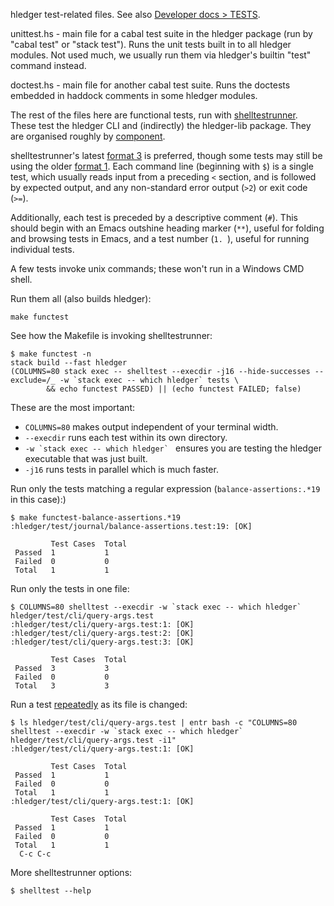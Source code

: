 hledger test-related files. See also [Developer docs > TESTS].

unittest.hs - main file for a cabal test suite in the hledger package
(run by "cabal test" or "stack test"). Runs the unit tests built in to
all hledger modules. Not used much, we usually run them via hledger's
builtin "test" command instead.

doctest.hs - main file for another cabal test suite. Runs the doctests
embedded in haddock comments in some hledger modules.

The rest of the files here are functional tests, run with [shelltestrunner].
These test the hledger CLI and (indirectly) the hledger-lib package.
They are organised roughly by [component].

shelltestrunner's latest [format 3] is preferred,
though some tests may still be using the older [format 1].
Each command line (beginning with `$`) is a single test,
which usually reads input from a preceding `<` section,
and is followed by expected output,
and any non-standard error output (`>2`) or exit code (`>=`).

Additionally, each test is preceded by a descriptive comment (`#`).
This should begin with an Emacs outshine heading marker (` ** `),
useful for folding and browsing tests in Emacs,
and a test number (`1. `), useful for running individual tests.

A few tests invoke unix commands; these won't run in a Windows CMD shell.

[Developer docs > TESTS]: https://hledger.org/TESTS.html
[component]: https://hledger.org/CONTRIBUTING.html#components
[shelltestrunner]: https://github.com/simonmichael/shelltestrunner#readme
[format 1]: https://github.com/simonmichael/shelltestrunner#format-1
[format 3]: https://github.com/simonmichael/shelltestrunner#format-3


Run them all (also builds hledger):

    make functest

See how the Makefile is invoking shelltestrunner:

    $ make functest -n
    stack build --fast hledger
    (COLUMNS=80 stack exec -- shelltest --execdir -j16 --hide-successes --exclude=/_ -w `stack exec -- which hledger` tests \
            && echo functest PASSED) || (echo functest FAILED; false)

These are the most important:

- `COLUMNS=80` makes output independent of your terminal width.
- `--execdir` runs each test within its own directory.
- ``-w `stack exec -- which hledger` `` ensures you are testing the hledger executable that was just built.
- `-j16` runs tests in parallel which is much faster.

Run only the tests matching a regular expression (`balance-assertions:.*19` in this case):)

    $ make functest-balance-assertions.*19
    :hledger/test/journal/balance-assertions.test:19: [OK]

             Test Cases  Total      
     Passed  1           1          
     Failed  0           0          
     Total   1           1          

Run only the tests in one file:

    $ COLUMNS=80 shelltest --execdir -w `stack exec -- which hledger` hledger/test/cli/query-args.test
    :hledger/test/cli/query-args.test:1: [OK]
    :hledger/test/cli/query-args.test:2: [OK]
    :hledger/test/cli/query-args.test:3: [OK]

             Test Cases  Total      
     Passed  3           3          
     Failed  0           0          
     Total   3           3          

Run a test [repeatedly](http://eradman.com/entrproject/) as its file is changed:

    $ ls hledger/test/cli/query-args.test | entr bash -c "COLUMNS=80 shelltest --execdir -w `stack exec -- which hledger` hledger/test/cli/query-args.test -i1"
    :hledger/test/cli/query-args.test:1: [OK]

             Test Cases  Total      
     Passed  1           1          
     Failed  0           0          
     Total   1           1          
    :hledger/test/cli/query-args.test:1: [OK]

             Test Cases  Total      
     Passed  1           1          
     Failed  0           0          
     Total   1           1          
      C-c C-c

More shelltestrunner options:

    $ shelltest --help

